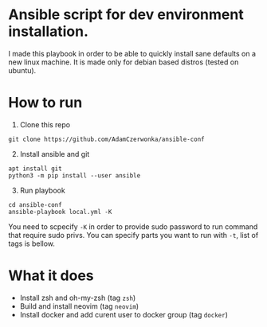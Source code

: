 # Ansible script for dev environment installation.

I made this playbook in order to be able to quickly install sane defaults on a new linux machine.
It is made only for debian based distros (tested on ubuntu).

# How to run

1. Clone this repo
```
git clone https://github.com/AdamCzerwonka/ansible-conf
```
2. Install ansible and git
```
apt install git
python3 -m pip install --user ansible
```
3. Run playbook
```
cd ansible-conf
ansible-playbook local.yml -K
```
You need to scpecify `-K` in order to provide sudo password to run command that require sudo privs.
You can specify parts you want to run with `-t`, list of tags is bellow.

# What it does
- Install zsh and oh-my-zsh (tag `zsh`)
- Build and install neovim (tag `neovim`)
- Install docker and add curent user to docker group (tag `docker`)
